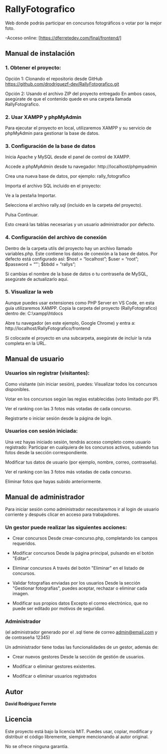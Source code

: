 # RallyFotografico
Web donde podrás participar en concursos fotográficos o votar por la mejor foto.

-Acceso online: [https://dferretedev.com/final/frontend/]

## Manual de instalación
### 1. Obtener el proyecto:

Opción 1: Clonando el repositorio desde GitHub
https://github.com/drodriguezf-dev/RallyFotografico.git

Opción 2: Usando el archivo ZIP del proyecto entregado
En ambos casos, asegúrate de que el contenido quede en una carpeta llamada RallyFotografico.

### 2. Usar XAMPP y phpMyAdmin
Para ejecutar el proyecto en local, utilizaremos XAMPP y su servicio de phpMyAdmin para gestionar la base de datos.

### 3. Configuración de la base de datos
Inicia Apache y MySQL desde el panel de control de XAMPP.

Accede a phpMyAdmin desde tu navegador:
http://localhost/phpmyadmin

Crea una nueva base de datos, por ejemplo:
rally_fotografico

Importa el archivo SQL incluido en el proyecto:

Ve a la pestaña Importar.

Selecciona el archivo rally.sql (incluido en la carpeta del proyecto).

Pulsa Continuar.

Esto creará las tablas necesarias y un usuario administrador por defecto.

### 4. Configuración del archivo de conexión
Dentro de la carpeta utils del proyecto hay un archivo llamado variables.php.
Este contiene los datos de conexión a la base de datos. Por defecto está configurado así:
$host = “localhost”;
$user = “root”;
$password = “”';
$bbdd = “rallys”;

Si cambias el nombre de la base de datos o tu contraseña de MySQL, asegúrate de actualizarlo aquí.

### 5. Visualizar la web
Aunque puedes usar extensiones como PHP Server en VS Code, en esta guía utilizaremos XAMPP.
Copia la carpeta del proyecto (RallyFotografico) dentro de:
C:\xampp\htdocs

Abre tu navegador (en este ejemplo, Google Chrome) y entra a:
http://localhost/RallyFotografico/frontend

Si colocaste el proyecto en una subcarpeta, asegúrate de incluir la ruta completa en la URL.

## Manual de usuario

### Usuarios sin registrar (visitantes):
Como visitante (sin iniciar sesión), puedes:
Visualizar todos los concursos disponibles.

Votar en los concursos según las reglas establecidas (voto limitado por IP).

Ver el ranking con las 3 fotos más votadas de cada concurso.

Registrarte o iniciar sesión desde la página de login.

### Usuarios con sesión iniciada:
Una vez hayas iniciado sesión, tendrás acceso completo como usuario registrado:
Participar en cualquiera de los concursos activos, subiendo tus fotos desde la sección correspondiente.

Modificar tus datos de usuario (por ejemplo, nombre, correo, contraseña).

Ver el ranking con las 3 fotos más votadas de cada concurso.

Eliminar fotos que hayas subido anteriormente.

## Manual de administrador

Para iniciar sesión como administrador necesitaremos ir al login de usuario corriente y después clicar en acceso para trabajadores.

### Un gestor puede realizar las siguientes acciones:
- Crear concursos
Desde crear-concurso.php, completando los campos requeridos.

- Modificar concursos
Desde la página principal, pulsando en el botón "Editar".

- Eliminar concursos
A través del botón "Eliminar" en el listado de concursos.

- Validar fotografías enviadas por los usuarios
Desde la sección "Gestionar fotografías", puedes aceptar, rechazar o eliminar cada imagen.

- Modificar sus propios datos
Excepto el correo electrónico, que no puede ser editado por motivos de seguridad.

### Administrador
(el administrador generado por el .sql tiene de correo admin@email.com y de contraseña 12345)

Un administrador tiene todas las funcionalidades de un gestor, además de:
- Crear nuevos gestores
Desde la sección de gestión de usuarios.

- Modificar o eliminar gestores existentes.

- Modificar o eliminar usuarios registrados

## Autor
**David Rodríguez Ferrete**

## Licencia
Este proyecto está bajo la licencia MIT.
Puedes usar, copiar, modificar y distribuir el código libremente, siempre mencionando al autor original.

No se ofrece ninguna garantía.

